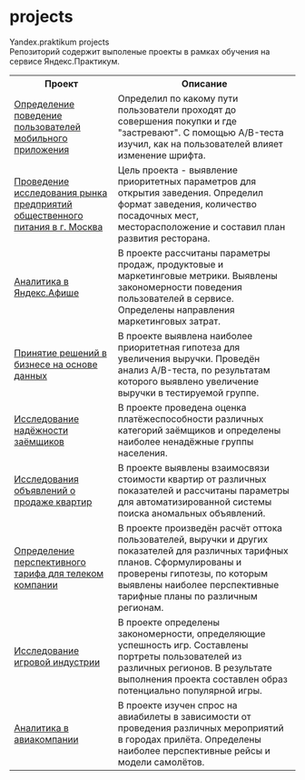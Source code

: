 # projects
Yandex.praktikum projects<br>
Репозиторий содержит выполеные проекты в рамках обучения на сервисе Яндекс.Практикум.<br>

<table>
<tr><th>Проект</th><th>Описание</th></tr>
<tr><td><a href='https://github.com/kiselevaleks/projects/tree/master/delivery'>Определение поведение пользователей мобильного приложения</a></td><td> Определил по какому пути пользователи проходят до совершения покупки и где "застревают". С помощью A/B-теста изучил, как на пользователей влияет изменение шрифта.</tr></td>
<tr><td><a href='https://github.com/kiselevaleks/projects/tree/master/cafe'>Проведение исследования рынка предприятий общественного питания в г. Москва</a></td><td>Цель проекта - выявление приоритетных параметров для открытия заведения. Определил формат заведения, количество посадочных мест, месторасположение и составил план развития ресторана.</tr></td>
<tr><td><a href='https://github.com/kiselevaleks/projects/tree/master/afisha'>Аналитика в Яндекс.Афише</a></td><td> В проекте рассчитаны параметры продаж, продуктовые и маркетинговые метрики. Выявлены закономерности поведения пользователей в сервисе. Определены направления маркетинговых затрат.</tr></td>
<tr><td><a  href='https://github.com/kiselevaleks/projects/tree/master/ab_test'>Принятие решений в бизнесе на основе данных</a></td><td> В проекте выявлена наиболее приоритетная гипотеза для увеличения выручки. Проведён анализ A/B-теста, по результатам которого выявлено увеличение выручки в тестируемой группе.</tr></td>
<tr><td><a href='https://github.com/kiselevaleks/projects/tree/master/bank'>Исследование надёжности заёмщиков</a></td><td> В проекте проведена оценка платёжеспособности различных категорий заёмщиков и определены наиболее ненадёжные группы населения.
<tr><td><a href='https://github.com/kiselevaleks/projects/tree/master/property'>Исследования объявлений о продаже квартир</a></td><td> В проекте выявлены взаимосвязи стоимости квартир от различных показателей и рассчитаны параметры для автоматизированной системы поиска аномальных объявлений.</tr></td>
<tr><td><a href='https://github.com/kiselevaleks/projects/tree/master/mobile'>Определение перспективного тарифа для телеком компании</a></td><td> В проекте произведён расчёт оттока пользователей, выручки и других показателей для различных тарифных планов. Сформулированы и проверены гипотезы, по которым выявлены наиболее перспективные тарифные планы по различным регионам.</tr></td>
<tr><td><a href='https://github.com/kiselevaleks/projects/tree/master/games'>Исследование игровой индустрии</a></td><td> В проекте определены закономерности, определяющие успешность игр. Составлены портреты пользователей из различных регионов. В результате выполнения проекта составлен образ потенциально популярной игры.</tr></td>
<tr><td><a href='https://github.com/kiselevaleks/projects/tree/master/avia'>Аналитика в авиакомпании</a></td><td> В проекте изучен спрос на авиабилеты в зависимости от проведения различных мероприятий в городах прилёта. Определены наиболее перспективные рейсы и модели самолётов.</tr></td>
</table>
